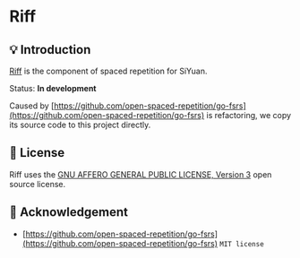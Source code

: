 # Riff

## 💡 Introduction

[Riff](https://github.com/siyuan-note/riff) is the component of spaced repetition for SiYuan.


Status: **In development**

Caused by [https://github.com/open-spaced-repetition/go-fsrs](https://github.com/open-spaced-repetition/go-fsrs) is refactoring, we copy its source code to this project directly.

## 📄 License

Riff uses the [GNU AFFERO GENERAL PUBLIC LICENSE, Version 3](https://www.gnu.org/licenses/agpl-3.0.txt) open source license.

## 🙏 Acknowledgement

* [https://github.com/open-spaced-repetition/go-fsrs](https://github.com/open-spaced-repetition/go-fsrs) `MIT license`